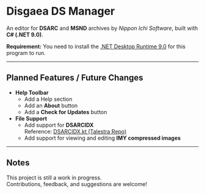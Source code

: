 # Disgaea DS Manager

An editor for **DSARC** and **MSND** archives by *Nippon Ichi Software*, built with **C# (.NET 9.0)**.

**Requirement:** You need to install the [.NET Desktop Runtime 9.0](https://dotnet.microsoft.com/en-us/download/dotnet/9.0) for this program to run.

---

## Planned Features / Future Changes

- **Help Toolbar**
  - Add a Help section
  - Add an **About** button
  - Add a **Check for Updates** button
- **File Support**
  - Add support for **DSARCIDX**  
    Reference: [DSARCIDX.kt (Talestra Repo)](https://github.com/talestra/talestrakt/blob/master/%40old/game-criminalgirls/src/com/talestra/criminalgirls/DSARCIDX.kt)
  - Add support for viewing and editing **IMY compressed images**

---

## Notes

This project is still a work in progress.  
Contributions, feedback, and suggestions are welcome!
